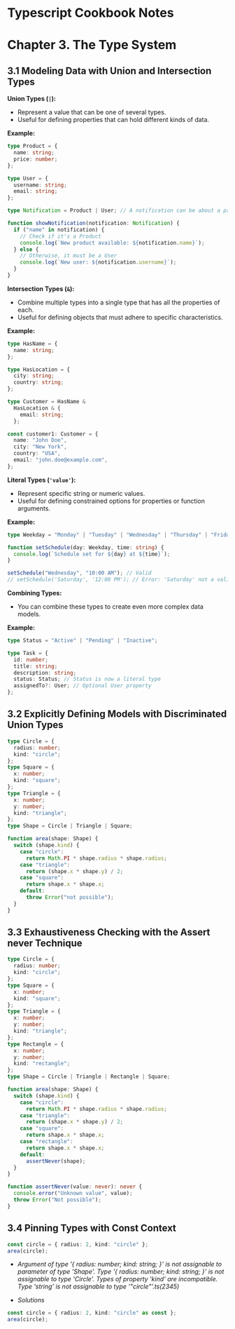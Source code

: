 # Typescript Cookbook Notes

# Chapter 3. The Type System

## 3.1 Modeling Data with Union and Intersection Types

**Union Types (`|`):**

- Represent a value that can be one of several types.
- Useful for defining properties that can hold different kinds of data.

**Example:**

```typescript
type Product = {
  name: string;
  price: number;
};

type User = {
  username: string;
  email: string;
};

type Notification = Product | User; // A notification can be about a product or a user

function showNotification(notification: Notification) {
  if ("name" in notification) {
    // Check if it's a Product
    console.log(`New product available: ${notification.name}`);
  } else {
    // Otherwise, it must be a User
    console.log(`New user: ${notification.username}`);
  }
}
```

**Intersection Types (`&`):**

- Combine multiple types into a single type that has all the properties of each.
- Useful for defining objects that must adhere to specific characteristics.

**Example:**

```typescript
type HasName = {
  name: string;
};

type HasLocation = {
  city: string;
  country: string;
};

type Customer = HasName &
  HasLocation & {
    email: string;
  };

const customer1: Customer = {
  name: "John Doe",
  city: "New York",
  country: "USA",
  email: "john.doe@example.com",
};
```

**Literal Types (`'value'`):**

- Represent specific string or numeric values.
- Useful for defining constrained options for properties or function arguments.

**Example:**

```typescript
type Weekday = "Monday" | "Tuesday" | "Wednesday" | "Thursday" | "Friday";

function setSchedule(day: Weekday, time: string) {
  console.log(`Schedule set for ${day} at ${time}`);
}

setSchedule("Wednesday", "10:00 AM"); // Valid
// setSchedule('Saturday', '12:00 PM'); // Error: 'Saturday' not a valid Weekday
```

**Combining Types:**

- You can combine these types to create even more complex data models.

**Example:**

```typescript
type Status = "Active" | "Pending" | "Inactive";

type Task = {
  id: number;
  title: string;
  description: string;
  status: Status; // Status is now a literal type
  assignedTo?: User; // Optional User property
};
```

## 3.2 Explicitly Defining Models with Discriminated Union Types

```ts
type Circle = {
  radius: number;
  kind: "circle";
};
type Square = {
  x: number;
  kind: "square";
};
type Triangle = {
  x: number;
  y: number;
  kind: "triangle";
};
type Shape = Circle | Triangle | Square;

function area(shape: Shape) {
  switch (shape.kind) {
    case "circle":
      return Math.PI * shape.radius * shape.radius;
    case "triangle":
      return (shape.x * shape.y) / 2;
    case "square":
      return shape.x * shape.x;
    default:
      throw Error("not possible");
  }
}
```

## 3.3 Exhaustiveness Checking with the Assert never Technique

```ts
type Circle = {
  radius: number;
  kind: "circle";
};
type Square = {
  x: number;
  kind: "square";
};
type Triangle = {
  x: number;
  y: number;
  kind: "triangle";
};
type Rectangle = {
  x: number;
  y: number;
  kind: "rectangle";
};
type Shape = Circle | Triangle | Rectangle | Square;

function area(shape: Shape) {
  switch (shape.kind) {
    case "circle":
      return Math.PI * shape.radius * shape.radius;
    case "triangle":
      return (shape.x * shape.y) / 2;
    case "square":
      return shape.x * shape.x;
    case "rectangle":
      return shape.x * shape.x;
    default:
      assertNever(shape);
  }
}

function assertNever(value: never): never {
  console.error("Unknown value", value);
  throw Error("Not possible");
}
```

## 3.4 Pinning Types with Const Context

```ts
const circle = { radius: 2, kind: "circle" };
area(circle);
```

- _Argument of type '{ radius: number; kind: string; }' is not assignable to parameter of type 'Shape'. Type '{ radius: number; kind: string; }' is not assignable to type 'Circle'. Types of property 'kind' are incompatible. Type 'string' is not assignable to type '"circle"'.ts(2345)_

* _Solutions_

```ts
const circle = { radius: 2, kind: "circle" as const };
area(circle);
```
